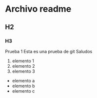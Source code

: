 # Archivo readme
## H2
### H3
Prueba 1
Esta es una prueba de git 
Saludos 
1. elemento 1
1. elemento 2
1. elemento 3
  + elemento a
  + elemento b
  + elemento c
